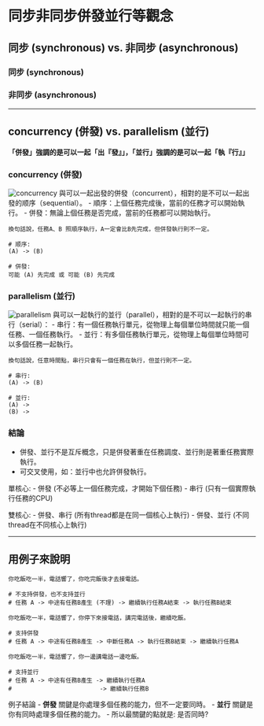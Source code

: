 # 同步非同步併發並行等觀念

## 同步 (synchronous) vs. 非同步 (asynchronous)

### 同步 (synchronous)

### 非同步 (asynchronous)

--- 
## concurrency (併發) vs. parallelism (並行)
**「併發」強調的是可以一起「出『發』」，「並行」強調的是可以一起「執『行』」**


### concurrency (併發)
![concurrency](https://i.iter01.com/images/555b5602bd2020da3ae0b94c7e4f5535153c29f46d4bacc1b37bcff556521c81.jpg)
與可以一起出發的併發（concurrent），相對的是不可以一起出發的顺序（sequential）。
    - 順序：上個任務完成後，當前的任務才可以開始執行。
    - 併發：無論上個任務是否完成，當前的任務都可以開始執行。

```
換句話說，任務A、B 照順序執行，A一定會比B先完成，但併發執行則不一定。
```

```
# 顺序: 
(A) -> (B)

# 併發:
可能 (A) 先完成 或 可能 (B) 先完成
```

### parallelism (並行)
![parallelism](https://i.iter01.com/images/72e4a5f045da48b97b4cd7141c130a1070b648a13e87d57cd8a7ec19be94f77a.jpg)
與可以一起執行的並行（parallel），相對的是不可以一起執行的串行（serial）：
    - 串行：有一個任務執行單元，從物理上每個單位時間就只能一個任務、一個任務執行。
    - 並行：有多個任務執行單元，從物理上每個單位時間可以多個任務一起執行。

```
換句話說，任意時間點，串行只會有一個任務在執行，但並行則不一定。
```

```
# 串行:
(A) -> (B)

# 並行:
(A) -> 
(B) -> 
```

### 結論
- 併發、並行不是互斥概念，只是併發著重在任務調度、並行則是著重任務實際執行。
- 可交叉使用，如：並行中也允許併發執行。

單核心:
    - 併發 (不必等上一個任務完成，才開始下個任務)
    - 串行 (只有一個實際執行任務的CPU)

雙核心:
    - 併發、串行 (所有thread都是在同一個核心上執行)
    - 併發、並行 (不同thread在不同核心上執行)

---

## 用例子來說明
```
你吃飯吃一半，電話響了，你吃完飯後才去接電話。

# 不支持併發，也不支持並行
# 任務 A -> 中途有任務B產生 (不理) -> 繼續執行任務A結束 -> 執行任務B結束
```

```
你吃飯吃一半，電話響了，你停下來接電話，講完電話後，繼續吃飯。

# 支持併發
# 任務 A -> 中途有任務B產生 -> 中斷任務A -> 執行任務B結束 -> 繼續執行任務A
```

```
你吃飯吃一半，電話響了，你一邊講電話一邊吃飯。

# 支持並行
# 任務 A -> 中途有任務B產生 -> 繼續執行任務A
#                         -> 繼續執行任務B
```

例子結論
    - **併發** 關鍵是你處理多個任務的能力，但不一定要同時。
    - **並行** 關鍵是你有同時處理多個任務的能力。
    - 所以最關鍵的點就是: 是否同時?

